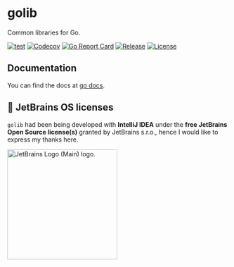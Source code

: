 # golib

Common libraries for Go.

[![test](https://github.com/shipengqi/golib/actions/workflows/test.yaml/badge.svg)](https://github.com/shipengqi/golib/actions/workflows/test.yaml)
[![Codecov](https://codecov.io/gh/shipengqi/golib/branch/main/graph/badge.svg?token=SMU4SI304O)](https://codecov.io/gh/shipengqi/golib)
[![Go Report Card](https://goreportcard.com/badge/github.com/shipengqi/golib)](https://goreportcard.com/report/github.com/shipengqi/golib)
[![Release](https://img.shields.io/github/release/shipengqi/golib.svg)](https://github.com/shipengqi/golib/releases)
[![License](https://img.shields.io/github/license/shipengqi/golib)](https://github.com/shipengqi/golib/blob/main/LICENSE)

## Documentation

You can find the docs at [go docs](https://pkg.go.dev/github.com/shipengqi/golib).

## 🔋 JetBrains OS licenses

`golib` had been being developed with **IntelliJ IDEA** under the **free JetBrains Open Source license(s)** granted by JetBrains s.r.o., hence I would like to express my thanks here.

<a href="https://www.jetbrains.com/?from=golib" target="_blank"><img src="https://resources.jetbrains.com/storage/products/company/brand/logos/jb_beam.svg" alt="JetBrains Logo (Main) logo." width="250" align="middle"></a>